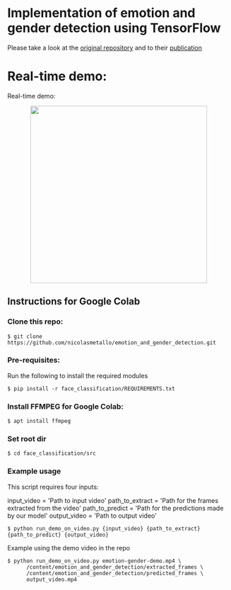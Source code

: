 # Implementation of emotion and gender detection using TensorFlow
Please take a look at the [original repository](https://github.com/oarriaga/face_classification) and to their [publication](https://github.com/oarriaga/face_classification/blob/master/report.pdf)

# Real-time demo:
Real-time demo:
<div align='center'>
  <img src='images/color_demo.gif' width='400px'>
</div>

## Instructions for Google Colab

### Clone this repo:
```
$ git clone https://github.com/nicolasmetallo/emotion_and_gender_detection.git
```

### Pre-requisites:
Run the following to install the required modules
```
$ pip install -r face_classification/REQUIREMENTS.txt
```

### Install FFMPEG for Google Colab:
```
$ apt install ffmpeg
```

### Set root dir
```
$ cd face_classification/src
```

### Example usage
This script requires four inputs:

input_video = 'Path to input video'
path_to_extract = 'Path for the frames extracted from the video'
path_to_predict = 'Path for the predictions made by our model'
output_video = 'Path to output video'
```
$ python run_demo_on_video.py {input_video} {path_to_extract} {path_to_predict} {output_video}
```
Example using the demo video in the repo
```
$ python run_demo_on_video.py emotion-gender-demo.mp4 \
      /content/emotion_and_gender_detection/extracted_frames \
      /content/emotion_and_gender_detection/predicted_frames \
      output_video.mp4
```
